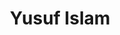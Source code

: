 ---
title: "Yusuf Islam"
summary: "He became a Muslim in 1977 after his brother had given him a copy of the Quraan to read. It was from there, that he had changed his name and had promised to release one more album with his old time producer Paul Samwell-Smith called, \"Back To Earth\". Upon retiring, he felt that it was not right to live in a life of luxury, and he was helping in humanitarian and charitable causes. He also gained government funding for under-privileged Muslim schools in Britain. Yusuf now annually donates over half his income to charity. His 1972 album Catch Bull at Four spent three weeks at number one on the Billboard 200, and fifteen weeks at number one in the Australian ARIA Charts. He earned two ASCAP songwriting awards in 2005 and 2006 for \"The First Cut Is the Deepest\", and the song has been a hit for four different artists. His other hit songs include \"Father and Son\", \"Wild World\", \"Peace Train\", \"Moonshadow\", and \"Morning Has Broken\". In 2007 he received the British Academy's Ivor Novello Award for Outstanding Song Collection. In December 1977, Stevens converted to Islam and adopted the name Yusuf Islam the following year. In 1979, he auctioned all his guitars for charity and left his music career to devote himself to educational and philanthropic causes in the Muslim community. He was embroiled in a long-running controversy regarding comments he made in 1989 about the death fatwa on author Salman Rushdie. He has received two honorary doctorates and awards for promoting peace from two organizations founded by Mikhail Gorbachev. In 1995, Yusuf Islam released another release \"The Life Of The Last Prophet\" on his own label: Mountain Of Light followed by \"A For Allah\" in 2000. In 2006, he returned to pop music – releasing his first album of new pop songs in 28 years, titled An Other Cup. With that release and for subsequent ones, he dropped the surname \"Islam\" from the album cover art – using the stage name \"Yusuf\" as a mononym. In 2009, he released the album Roadsinger, and in 2014, he released the album Tell 'Em I'm Gone, and began his first US tour since 1978.He was inducted into the Rock and Roll Hall of Fame in 2014. In October 2014, he launched his book entitled \"Why I Still Carry A Guitar\"."
image: "yusuf-islam.jpg"
---